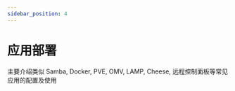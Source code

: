 ```yaml
---
sidebar_position: 4
---
```


# 应用部署

主要介绍类似 Samba, Docker, PVE, OMV, LAMP, Cheese, 远程控制面板等常见应用的配置及使用

<DocCardList />
